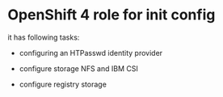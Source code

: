# OpenShift 4 role for init config

it has following tasks:

* configuring an HTPasswd identity provider

* configure storage NFS and IBM CSI

* configure registry storage
  
